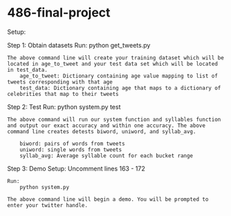 # 486-final-project

Setup:
	


Step 1: Obtain datasets
	Run:
		python get_tweets.py

	The above command line will create your training dataset which will be located in age_to_tweet and your test data set which will be located in test_data.
		age_to_tweet: Dictionary containing age value mapping to list of tweets corresponding with that age
		test_data: Dictionary containing age that maps to a dictionary of celebrities that map to their tweets
		

Step 2: Test
	Run:
		python system.py test

	The above command will run our system function and syllables function and output our exact accuracy and within one accuracy. The above command line creates detests biword, uniword, and syllab_avg.

		biword: pairs of words from tweets
		uniword: single words from tweets
		syllab_avg: Average syllable count for each bucket range


Step 3: Demo
	Setup:
		Uncomment lines 163 - 172
	
	Run:
		python system.py

	The above command line will begin a demo. You will be prompted to enter your twitter handle.

